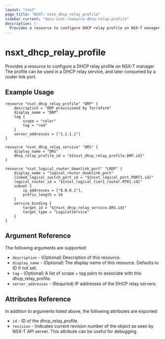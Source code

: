 ```yaml
---
layout: "nsxt"
page_title: "NSXT: nsxt_dhcp_relay_profile"
sidebar_current: "docs-nsxt-resource-dhcp-relay-profile"
description: |-
  Provides a resource to configure DHCP relay profile on NSX-T manager
---
```


# nsxt_dhcp_relay_profile

Provides a resource to configure a DHCP relay profile on NSX-T manager
The profile can be used in a DHCP relay service, and later consumed by a router
link port.

## Example Usage

```hcl
resource "nsxt_dhcp_relay_profile" "DRP" {
    description = "DRP provisioned by Terraform"
    display_name = "DRP"
    tag {
        scope = "color"
        tag = "red"
    }
    server_addresses = ["1.1.1.1"]
}

resource "nsxt_dhcp_relay_service" "DRS" {
    display_name = "DRS"
    dhcp_relay_profile_id = "${nsxt_dhcp_relay_profile.DRP.id}"
}

resource "nsxt_logical_router_downlink_port" "LRDP" {
    display_name = "logical_router_downlink_port"
    linked_logical_switch_port_id = "${nsxt_logical_port.PORT1.id}"
    logical_router_id = "${nsxt_logical_tier1_router.RTR1.id}"
    subnet {
        ip_addresses = ["8.0.0.1"],
        prefix_length = 24
    }
    service_binding {
        target_id = "${nsxt_dhcp_relay_service.DRS.id}"
        target_type = "LogicalService"
    }
}
```

## Argument Reference

The following arguments are supported:

* `description` - (Optional) Description of this resource.
* `display_name` - (Optional) The display name of this resource. Defaults to ID if not set.
* `tag` - (Optional) A list of scope + tag pairs to associate with this dhcp_relay_profile.
* `server_addresses` - (Required) IP addresses of the DHCP relay servers.


## Attributes Reference

In addition to arguments listed above, the following attributes are exported:

* `id` - ID of the dhcp_relay_profile.
* `revision` - Indicates current revision number of the object as seen by NSX-T API server. This attribute can be useful for debugging.

